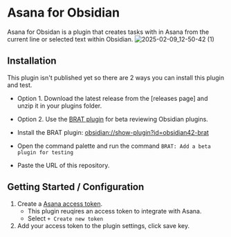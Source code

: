 # Asana for Obsidian
Asana for Obsidan is a plugin that creates tasks with in Asana from the current line or selected text within Obsidian.
![2025-02-09_12-50-42 (1)](https://github.com/user-attachments/assets/469faaa3-a9fb-4437-9a9f-8b58c52f5dc3)

## Installation
This plugin isn't published yet so there are 2 ways you can install this plugin and test.

- Option 1. Download the latest release from the [releases page] and unzip it in your plugins folder.

- Option 2. Use the [BRAT plugin](https://tfthacker.com/BRAT) for beta reviewing Obsidian plugins.
 - Install the BRAT plugin: [obsidian://show-plugin?id=obsidian42-brat](obsidian://show-plugin?id=obsidian42-brat)
 - Open the command palette and run the command `BRAT: Add a beta plugin for testing`
 - Paste the URL of this repository.


## Getting Started / Configuration
1. Create a [Asana access token](https://app.asana.com/0/my-apps).
	- This plugin reuqires an access token to integrate with Asana.
	- Select `+ Create new token`
2. Add your access token to the plugin settings, click save key.


